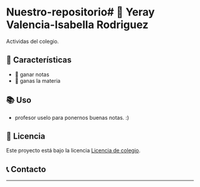 # Nuestro-repositorio# 📌 Yeray Valencia-Isabella Rodriguez

Actividas del colegio.

## 🚀 Características

- 🔹 ganar notas
- 🔹 ganas la materia

## 📚 Uso
- profesor uselo para ponernos buenas notas. :)

## 📝 Licencia

Este proyecto está bajo la licencia [Licencia de colegio](LICENSE).
## 📞 Contacto
*********
